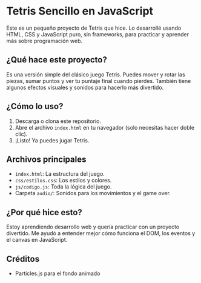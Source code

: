 # Tetris Sencillo en JavaScript

Este es un pequeño proyecto de Tetris que hice. Lo desarrollé usando HTML, CSS y JavaScript puro, sin frameworks, para practicar y aprender más sobre programación web.

## ¿Qué hace este proyecto?
Es una versión simple del clásico juego Tetris. Puedes mover y rotar las piezas, sumar puntos y ver tu puntaje final cuando pierdes. También tiene algunos efectos visuales y sonidos para hacerlo más divertido.

## ¿Cómo lo uso?
1. Descarga o clona este repositorio.
2. Abre el archivo `index.html` en tu navegador (solo necesitas hacer doble clic).
3. ¡Listo! Ya puedes jugar Tetris.

## Archivos principales
- `index.html`: La estructura del juego.
- `css/estilos.css`: Los estilos y colores.
- `js/codigo.js`: Toda la lógica del juego.
- Carpeta `audio/`: Sonidos para los movimientos y el game over.

## ¿Por qué hice esto?
Estoy aprendiendo desarrollo web y quería practicar con un proyecto divertido. Me ayudó a entender mejor cómo funciona el DOM, los eventos y el canvas en JavaScript.

## Créditos
- Particles.js para el fondo animado
